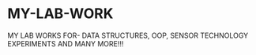 # MY-LAB-WORK
MY LAB WORKS FOR- DATA STRUCTURES, OOP, SENSOR TECHNOLOGY EXPERIMENTS AND MANY MORE!!!
